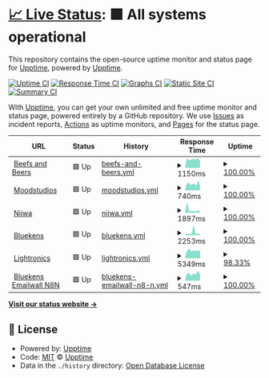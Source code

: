 # [📈 Live Status](https://upptime.github.io/upptime): <!--live status--> **🟩 All systems operational**

This repository contains the open-source uptime monitor and status page for [Upptime](https://upptime.js.org), powered by [Upptime](https://github.com/upptime/upptime).

[![Uptime CI](https://github.com/studiovlijmscherp/uptime/workflows/Uptime%20CI/badge.svg)](https://github.com/studiovlijmscherp/uptime/actions?query=workflow%3A%22Uptime+CI%22)
[![Response Time CI](https://github.com/studiovlijmscherp/uptime/workflows/Response%20Time%20CI/badge.svg)](https://github.com/studiovlijmscherp/uptime/actions?query=workflow%3A%22Response+Time+CI%22)
[![Graphs CI](https://github.com/studiovlijmscherp/uptime/workflows/Graphs%20CI/badge.svg)](https://github.com/studiovlijmscherp/upptime/actions?query=workflow%3A%22Graphs+CI%22)
[![Static Site CI](https://github.com/studiovlijmscherp/uptime/workflows/Static%20Site%20CI/badge.svg)](https://github.com/studiovlijmscherp/uptime/actions?query=workflow%3A%22Static+Site+CI%22)
[![Summary CI](https://github.com/studiovlijmscherp/uptime/workflows/Summary%20CI/badge.svg)](https://github.com/studiovlijmscherp/uptime/actions?query=workflow%3A%22Summary+CI%22)

With [Upptime](https://upptime.js.org), you can get your own unlimited and free uptime monitor and status page, powered entirely by a GitHub repository. We use [Issues](https://github.com/upptime/upptime/issues) as incident reports, [Actions](https://github.com/studiovlijmscherp/upptime/actions) as uptime monitors, and [Pages](https://upptime.github.io/upptime) for the status page.

<!--start: status pages-->
<!-- This summary is generated by Upptime (https://github.com/upptime/upptime) -->
<!-- Do not edit this manually, your changes will be overwritten -->
<!-- prettier-ignore -->
| URL | Status | History | Response Time | Uptime |
| --- | ------ | ------- | ------------- | ------ |
| <img alt="" src="https://favicons.githubusercontent.com/beefsandbeers.com" height="13"> [Beefs and Beers](https://beefsandbeers.com) | 🟩 Up | [beefs-and-beers.yml](https://github.com/studiovlijmscherp/uptime/commits/HEAD/history/beefs-and-beers.yml) | <details><summary><img alt="Response time graph" src="./graphs/beefs-and-beers/response-time-week.png" height="20"> 1150ms</summary><br><a href="https://studiovlijmscherp.github.io/uptime/history/beefs-and-beers"><img alt="Response time 1490" src="https://img.shields.io/endpoint?url=https%3A%2F%2Fraw.githubusercontent.com%2Fstudiovlijmscherp%2Fuptime%2FHEAD%2Fapi%2Fbeefs-and-beers%2Fresponse-time.json"></a><br><a href="https://studiovlijmscherp.github.io/uptime/history/beefs-and-beers"><img alt="24-hour response time 925" src="https://img.shields.io/endpoint?url=https%3A%2F%2Fraw.githubusercontent.com%2Fstudiovlijmscherp%2Fuptime%2FHEAD%2Fapi%2Fbeefs-and-beers%2Fresponse-time-day.json"></a><br><a href="https://studiovlijmscherp.github.io/uptime/history/beefs-and-beers"><img alt="7-day response time 1150" src="https://img.shields.io/endpoint?url=https%3A%2F%2Fraw.githubusercontent.com%2Fstudiovlijmscherp%2Fuptime%2FHEAD%2Fapi%2Fbeefs-and-beers%2Fresponse-time-week.json"></a><br><a href="https://studiovlijmscherp.github.io/uptime/history/beefs-and-beers"><img alt="30-day response time 1144" src="https://img.shields.io/endpoint?url=https%3A%2F%2Fraw.githubusercontent.com%2Fstudiovlijmscherp%2Fuptime%2FHEAD%2Fapi%2Fbeefs-and-beers%2Fresponse-time-month.json"></a><br><a href="https://studiovlijmscherp.github.io/uptime/history/beefs-and-beers"><img alt="1-year response time 1490" src="https://img.shields.io/endpoint?url=https%3A%2F%2Fraw.githubusercontent.com%2Fstudiovlijmscherp%2Fuptime%2FHEAD%2Fapi%2Fbeefs-and-beers%2Fresponse-time-year.json"></a></details> | <details><summary><a href="https://studiovlijmscherp.github.io/uptime/history/beefs-and-beers">100.00%</a></summary><a href="https://studiovlijmscherp.github.io/uptime/history/beefs-and-beers"><img alt="All-time uptime 99.58%" src="https://img.shields.io/endpoint?url=https%3A%2F%2Fraw.githubusercontent.com%2Fstudiovlijmscherp%2Fuptime%2FHEAD%2Fapi%2Fbeefs-and-beers%2Fuptime.json"></a><br><a href="https://studiovlijmscherp.github.io/uptime/history/beefs-and-beers"><img alt="24-hour uptime 100.00%" src="https://img.shields.io/endpoint?url=https%3A%2F%2Fraw.githubusercontent.com%2Fstudiovlijmscherp%2Fuptime%2FHEAD%2Fapi%2Fbeefs-and-beers%2Fuptime-day.json"></a><br><a href="https://studiovlijmscherp.github.io/uptime/history/beefs-and-beers"><img alt="7-day uptime 100.00%" src="https://img.shields.io/endpoint?url=https%3A%2F%2Fraw.githubusercontent.com%2Fstudiovlijmscherp%2Fuptime%2FHEAD%2Fapi%2Fbeefs-and-beers%2Fuptime-week.json"></a><br><a href="https://studiovlijmscherp.github.io/uptime/history/beefs-and-beers"><img alt="30-day uptime 96.89%" src="https://img.shields.io/endpoint?url=https%3A%2F%2Fraw.githubusercontent.com%2Fstudiovlijmscherp%2Fuptime%2FHEAD%2Fapi%2Fbeefs-and-beers%2Fuptime-month.json"></a><br><a href="https://studiovlijmscherp.github.io/uptime/history/beefs-and-beers"><img alt="1-year uptime 99.58%" src="https://img.shields.io/endpoint?url=https%3A%2F%2Fraw.githubusercontent.com%2Fstudiovlijmscherp%2Fuptime%2FHEAD%2Fapi%2Fbeefs-and-beers%2Fuptime-year.json"></a></details>
| <img alt="" src="https://favicons.githubusercontent.com/moodstudios.nl" height="13"> [Moodstudios](https://moodstudios.nl) | 🟩 Up | [moodstudios.yml](https://github.com/studiovlijmscherp/uptime/commits/HEAD/history/moodstudios.yml) | <details><summary><img alt="Response time graph" src="./graphs/moodstudios/response-time-week.png" height="20"> 740ms</summary><br><a href="https://studiovlijmscherp.github.io/uptime/history/moodstudios"><img alt="Response time 900" src="https://img.shields.io/endpoint?url=https%3A%2F%2Fraw.githubusercontent.com%2Fstudiovlijmscherp%2Fuptime%2FHEAD%2Fapi%2Fmoodstudios%2Fresponse-time.json"></a><br><a href="https://studiovlijmscherp.github.io/uptime/history/moodstudios"><img alt="24-hour response time 434" src="https://img.shields.io/endpoint?url=https%3A%2F%2Fraw.githubusercontent.com%2Fstudiovlijmscherp%2Fuptime%2FHEAD%2Fapi%2Fmoodstudios%2Fresponse-time-day.json"></a><br><a href="https://studiovlijmscherp.github.io/uptime/history/moodstudios"><img alt="7-day response time 740" src="https://img.shields.io/endpoint?url=https%3A%2F%2Fraw.githubusercontent.com%2Fstudiovlijmscherp%2Fuptime%2FHEAD%2Fapi%2Fmoodstudios%2Fresponse-time-week.json"></a><br><a href="https://studiovlijmscherp.github.io/uptime/history/moodstudios"><img alt="30-day response time 739" src="https://img.shields.io/endpoint?url=https%3A%2F%2Fraw.githubusercontent.com%2Fstudiovlijmscherp%2Fuptime%2FHEAD%2Fapi%2Fmoodstudios%2Fresponse-time-month.json"></a><br><a href="https://studiovlijmscherp.github.io/uptime/history/moodstudios"><img alt="1-year response time 900" src="https://img.shields.io/endpoint?url=https%3A%2F%2Fraw.githubusercontent.com%2Fstudiovlijmscherp%2Fuptime%2FHEAD%2Fapi%2Fmoodstudios%2Fresponse-time-year.json"></a></details> | <details><summary><a href="https://studiovlijmscherp.github.io/uptime/history/moodstudios">100.00%</a></summary><a href="https://studiovlijmscherp.github.io/uptime/history/moodstudios"><img alt="All-time uptime 99.61%" src="https://img.shields.io/endpoint?url=https%3A%2F%2Fraw.githubusercontent.com%2Fstudiovlijmscherp%2Fuptime%2FHEAD%2Fapi%2Fmoodstudios%2Fuptime.json"></a><br><a href="https://studiovlijmscherp.github.io/uptime/history/moodstudios"><img alt="24-hour uptime 100.00%" src="https://img.shields.io/endpoint?url=https%3A%2F%2Fraw.githubusercontent.com%2Fstudiovlijmscherp%2Fuptime%2FHEAD%2Fapi%2Fmoodstudios%2Fuptime-day.json"></a><br><a href="https://studiovlijmscherp.github.io/uptime/history/moodstudios"><img alt="7-day uptime 100.00%" src="https://img.shields.io/endpoint?url=https%3A%2F%2Fraw.githubusercontent.com%2Fstudiovlijmscherp%2Fuptime%2FHEAD%2Fapi%2Fmoodstudios%2Fuptime-week.json"></a><br><a href="https://studiovlijmscherp.github.io/uptime/history/moodstudios"><img alt="30-day uptime 96.93%" src="https://img.shields.io/endpoint?url=https%3A%2F%2Fraw.githubusercontent.com%2Fstudiovlijmscherp%2Fuptime%2FHEAD%2Fapi%2Fmoodstudios%2Fuptime-month.json"></a><br><a href="https://studiovlijmscherp.github.io/uptime/history/moodstudios"><img alt="1-year uptime 99.61%" src="https://img.shields.io/endpoint?url=https%3A%2F%2Fraw.githubusercontent.com%2Fstudiovlijmscherp%2Fuptime%2FHEAD%2Fapi%2Fmoodstudios%2Fuptime-year.json"></a></details>
| <img alt="" src="https://favicons.githubusercontent.com/nijwa.nl" height="13"> [Nijwa](https://nijwa.nl) | 🟩 Up | [nijwa.yml](https://github.com/studiovlijmscherp/uptime/commits/HEAD/history/nijwa.yml) | <details><summary><img alt="Response time graph" src="./graphs/nijwa/response-time-week.png" height="20"> 1897ms</summary><br><a href="https://studiovlijmscherp.github.io/uptime/history/nijwa"><img alt="Response time 1746" src="https://img.shields.io/endpoint?url=https%3A%2F%2Fraw.githubusercontent.com%2Fstudiovlijmscherp%2Fuptime%2FHEAD%2Fapi%2Fnijwa%2Fresponse-time.json"></a><br><a href="https://studiovlijmscherp.github.io/uptime/history/nijwa"><img alt="24-hour response time 867" src="https://img.shields.io/endpoint?url=https%3A%2F%2Fraw.githubusercontent.com%2Fstudiovlijmscherp%2Fuptime%2FHEAD%2Fapi%2Fnijwa%2Fresponse-time-day.json"></a><br><a href="https://studiovlijmscherp.github.io/uptime/history/nijwa"><img alt="7-day response time 1897" src="https://img.shields.io/endpoint?url=https%3A%2F%2Fraw.githubusercontent.com%2Fstudiovlijmscherp%2Fuptime%2FHEAD%2Fapi%2Fnijwa%2Fresponse-time-week.json"></a><br><a href="https://studiovlijmscherp.github.io/uptime/history/nijwa"><img alt="30-day response time 2007" src="https://img.shields.io/endpoint?url=https%3A%2F%2Fraw.githubusercontent.com%2Fstudiovlijmscherp%2Fuptime%2FHEAD%2Fapi%2Fnijwa%2Fresponse-time-month.json"></a><br><a href="https://studiovlijmscherp.github.io/uptime/history/nijwa"><img alt="1-year response time 1746" src="https://img.shields.io/endpoint?url=https%3A%2F%2Fraw.githubusercontent.com%2Fstudiovlijmscherp%2Fuptime%2FHEAD%2Fapi%2Fnijwa%2Fresponse-time-year.json"></a></details> | <details><summary><a href="https://studiovlijmscherp.github.io/uptime/history/nijwa">100.00%</a></summary><a href="https://studiovlijmscherp.github.io/uptime/history/nijwa"><img alt="All-time uptime 99.81%" src="https://img.shields.io/endpoint?url=https%3A%2F%2Fraw.githubusercontent.com%2Fstudiovlijmscherp%2Fuptime%2FHEAD%2Fapi%2Fnijwa%2Fuptime.json"></a><br><a href="https://studiovlijmscherp.github.io/uptime/history/nijwa"><img alt="24-hour uptime 100.00%" src="https://img.shields.io/endpoint?url=https%3A%2F%2Fraw.githubusercontent.com%2Fstudiovlijmscherp%2Fuptime%2FHEAD%2Fapi%2Fnijwa%2Fuptime-day.json"></a><br><a href="https://studiovlijmscherp.github.io/uptime/history/nijwa"><img alt="7-day uptime 100.00%" src="https://img.shields.io/endpoint?url=https%3A%2F%2Fraw.githubusercontent.com%2Fstudiovlijmscherp%2Fuptime%2FHEAD%2Fapi%2Fnijwa%2Fuptime-week.json"></a><br><a href="https://studiovlijmscherp.github.io/uptime/history/nijwa"><img alt="30-day uptime 100.00%" src="https://img.shields.io/endpoint?url=https%3A%2F%2Fraw.githubusercontent.com%2Fstudiovlijmscherp%2Fuptime%2FHEAD%2Fapi%2Fnijwa%2Fuptime-month.json"></a><br><a href="https://studiovlijmscherp.github.io/uptime/history/nijwa"><img alt="1-year uptime 99.81%" src="https://img.shields.io/endpoint?url=https%3A%2F%2Fraw.githubusercontent.com%2Fstudiovlijmscherp%2Fuptime%2FHEAD%2Fapi%2Fnijwa%2Fuptime-year.json"></a></details>
| <img alt="" src="https://favicons.githubusercontent.com/bluekenstruckenbus.nl" height="13"> [Bluekens](https://bluekenstruckenbus.nl) | 🟩 Up | [bluekens.yml](https://github.com/studiovlijmscherp/uptime/commits/HEAD/history/bluekens.yml) | <details><summary><img alt="Response time graph" src="./graphs/bluekens/response-time-week.png" height="20"> 2253ms</summary><br><a href="https://studiovlijmscherp.github.io/uptime/history/bluekens"><img alt="Response time 2199" src="https://img.shields.io/endpoint?url=https%3A%2F%2Fraw.githubusercontent.com%2Fstudiovlijmscherp%2Fuptime%2FHEAD%2Fapi%2Fbluekens%2Fresponse-time.json"></a><br><a href="https://studiovlijmscherp.github.io/uptime/history/bluekens"><img alt="24-hour response time 960" src="https://img.shields.io/endpoint?url=https%3A%2F%2Fraw.githubusercontent.com%2Fstudiovlijmscherp%2Fuptime%2FHEAD%2Fapi%2Fbluekens%2Fresponse-time-day.json"></a><br><a href="https://studiovlijmscherp.github.io/uptime/history/bluekens"><img alt="7-day response time 2253" src="https://img.shields.io/endpoint?url=https%3A%2F%2Fraw.githubusercontent.com%2Fstudiovlijmscherp%2Fuptime%2FHEAD%2Fapi%2Fbluekens%2Fresponse-time-week.json"></a><br><a href="https://studiovlijmscherp.github.io/uptime/history/bluekens"><img alt="30-day response time 2548" src="https://img.shields.io/endpoint?url=https%3A%2F%2Fraw.githubusercontent.com%2Fstudiovlijmscherp%2Fuptime%2FHEAD%2Fapi%2Fbluekens%2Fresponse-time-month.json"></a><br><a href="https://studiovlijmscherp.github.io/uptime/history/bluekens"><img alt="1-year response time 2199" src="https://img.shields.io/endpoint?url=https%3A%2F%2Fraw.githubusercontent.com%2Fstudiovlijmscherp%2Fuptime%2FHEAD%2Fapi%2Fbluekens%2Fresponse-time-year.json"></a></details> | <details><summary><a href="https://studiovlijmscherp.github.io/uptime/history/bluekens">100.00%</a></summary><a href="https://studiovlijmscherp.github.io/uptime/history/bluekens"><img alt="All-time uptime 99.81%" src="https://img.shields.io/endpoint?url=https%3A%2F%2Fraw.githubusercontent.com%2Fstudiovlijmscherp%2Fuptime%2FHEAD%2Fapi%2Fbluekens%2Fuptime.json"></a><br><a href="https://studiovlijmscherp.github.io/uptime/history/bluekens"><img alt="24-hour uptime 100.00%" src="https://img.shields.io/endpoint?url=https%3A%2F%2Fraw.githubusercontent.com%2Fstudiovlijmscherp%2Fuptime%2FHEAD%2Fapi%2Fbluekens%2Fuptime-day.json"></a><br><a href="https://studiovlijmscherp.github.io/uptime/history/bluekens"><img alt="7-day uptime 100.00%" src="https://img.shields.io/endpoint?url=https%3A%2F%2Fraw.githubusercontent.com%2Fstudiovlijmscherp%2Fuptime%2FHEAD%2Fapi%2Fbluekens%2Fuptime-week.json"></a><br><a href="https://studiovlijmscherp.github.io/uptime/history/bluekens"><img alt="30-day uptime 100.00%" src="https://img.shields.io/endpoint?url=https%3A%2F%2Fraw.githubusercontent.com%2Fstudiovlijmscherp%2Fuptime%2FHEAD%2Fapi%2Fbluekens%2Fuptime-month.json"></a><br><a href="https://studiovlijmscherp.github.io/uptime/history/bluekens"><img alt="1-year uptime 99.81%" src="https://img.shields.io/endpoint?url=https%3A%2F%2Fraw.githubusercontent.com%2Fstudiovlijmscherp%2Fuptime%2FHEAD%2Fapi%2Fbluekens%2Fuptime-year.json"></a></details>
| <img alt="" src="https://favicons.githubusercontent.com/www.lightronics.nl" height="13"> [Lightronics](https://www.lightronics.nl) | 🟩 Up | [lightronics.yml](https://github.com/studiovlijmscherp/uptime/commits/HEAD/history/lightronics.yml) | <details><summary><img alt="Response time graph" src="./graphs/lightronics/response-time-week.png" height="20"> 5349ms</summary><br><a href="https://studiovlijmscherp.github.io/uptime/history/lightronics"><img alt="Response time 5189" src="https://img.shields.io/endpoint?url=https%3A%2F%2Fraw.githubusercontent.com%2Fstudiovlijmscherp%2Fuptime%2FHEAD%2Fapi%2Flightronics%2Fresponse-time.json"></a><br><a href="https://studiovlijmscherp.github.io/uptime/history/lightronics"><img alt="24-hour response time 4950" src="https://img.shields.io/endpoint?url=https%3A%2F%2Fraw.githubusercontent.com%2Fstudiovlijmscherp%2Fuptime%2FHEAD%2Fapi%2Flightronics%2Fresponse-time-day.json"></a><br><a href="https://studiovlijmscherp.github.io/uptime/history/lightronics"><img alt="7-day response time 5349" src="https://img.shields.io/endpoint?url=https%3A%2F%2Fraw.githubusercontent.com%2Fstudiovlijmscherp%2Fuptime%2FHEAD%2Fapi%2Flightronics%2Fresponse-time-week.json"></a><br><a href="https://studiovlijmscherp.github.io/uptime/history/lightronics"><img alt="30-day response time 5712" src="https://img.shields.io/endpoint?url=https%3A%2F%2Fraw.githubusercontent.com%2Fstudiovlijmscherp%2Fuptime%2FHEAD%2Fapi%2Flightronics%2Fresponse-time-month.json"></a><br><a href="https://studiovlijmscherp.github.io/uptime/history/lightronics"><img alt="1-year response time 5189" src="https://img.shields.io/endpoint?url=https%3A%2F%2Fraw.githubusercontent.com%2Fstudiovlijmscherp%2Fuptime%2FHEAD%2Fapi%2Flightronics%2Fresponse-time-year.json"></a></details> | <details><summary><a href="https://studiovlijmscherp.github.io/uptime/history/lightronics">98.33%</a></summary><a href="https://studiovlijmscherp.github.io/uptime/history/lightronics"><img alt="All-time uptime 99.63%" src="https://img.shields.io/endpoint?url=https%3A%2F%2Fraw.githubusercontent.com%2Fstudiovlijmscherp%2Fuptime%2FHEAD%2Fapi%2Flightronics%2Fuptime.json"></a><br><a href="https://studiovlijmscherp.github.io/uptime/history/lightronics"><img alt="24-hour uptime 88.33%" src="https://img.shields.io/endpoint?url=https%3A%2F%2Fraw.githubusercontent.com%2Fstudiovlijmscherp%2Fuptime%2FHEAD%2Fapi%2Flightronics%2Fuptime-day.json"></a><br><a href="https://studiovlijmscherp.github.io/uptime/history/lightronics"><img alt="7-day uptime 98.33%" src="https://img.shields.io/endpoint?url=https%3A%2F%2Fraw.githubusercontent.com%2Fstudiovlijmscherp%2Fuptime%2FHEAD%2Fapi%2Flightronics%2Fuptime-week.json"></a><br><a href="https://studiovlijmscherp.github.io/uptime/history/lightronics"><img alt="30-day uptime 98.60%" src="https://img.shields.io/endpoint?url=https%3A%2F%2Fraw.githubusercontent.com%2Fstudiovlijmscherp%2Fuptime%2FHEAD%2Fapi%2Flightronics%2Fuptime-month.json"></a><br><a href="https://studiovlijmscherp.github.io/uptime/history/lightronics"><img alt="1-year uptime 99.63%" src="https://img.shields.io/endpoint?url=https%3A%2F%2Fraw.githubusercontent.com%2Fstudiovlijmscherp%2Fuptime%2FHEAD%2Fapi%2Flightronics%2Fuptime-year.json"></a></details>
| <img alt="" src="https://favicons.githubusercontent.com/wat.verzameldwerk.com" height="13"> [Bluekens Emailwall N8N](https://wat.verzameldwerk.com/webhook/fd953b37-1e7e-4fde-9008-cd19f39d1e5d) | 🟩 Up | [bluekens-emailwall-n8-n.yml](https://github.com/studiovlijmscherp/uptime/commits/HEAD/history/bluekens-emailwall-n8-n.yml) | <details><summary><img alt="Response time graph" src="./graphs/bluekens-emailwall-n8-n/response-time-week.png" height="20"> 547ms</summary><br><a href="https://studiovlijmscherp.github.io/uptime/history/bluekens-emailwall-n8-n"><img alt="Response time 696" src="https://img.shields.io/endpoint?url=https%3A%2F%2Fraw.githubusercontent.com%2Fstudiovlijmscherp%2Fuptime%2FHEAD%2Fapi%2Fbluekens-emailwall-n8-n%2Fresponse-time.json"></a><br><a href="https://studiovlijmscherp.github.io/uptime/history/bluekens-emailwall-n8-n"><img alt="24-hour response time 463" src="https://img.shields.io/endpoint?url=https%3A%2F%2Fraw.githubusercontent.com%2Fstudiovlijmscherp%2Fuptime%2FHEAD%2Fapi%2Fbluekens-emailwall-n8-n%2Fresponse-time-day.json"></a><br><a href="https://studiovlijmscherp.github.io/uptime/history/bluekens-emailwall-n8-n"><img alt="7-day response time 547" src="https://img.shields.io/endpoint?url=https%3A%2F%2Fraw.githubusercontent.com%2Fstudiovlijmscherp%2Fuptime%2FHEAD%2Fapi%2Fbluekens-emailwall-n8-n%2Fresponse-time-week.json"></a><br><a href="https://studiovlijmscherp.github.io/uptime/history/bluekens-emailwall-n8-n"><img alt="30-day response time 573" src="https://img.shields.io/endpoint?url=https%3A%2F%2Fraw.githubusercontent.com%2Fstudiovlijmscherp%2Fuptime%2FHEAD%2Fapi%2Fbluekens-emailwall-n8-n%2Fresponse-time-month.json"></a><br><a href="https://studiovlijmscherp.github.io/uptime/history/bluekens-emailwall-n8-n"><img alt="1-year response time 696" src="https://img.shields.io/endpoint?url=https%3A%2F%2Fraw.githubusercontent.com%2Fstudiovlijmscherp%2Fuptime%2FHEAD%2Fapi%2Fbluekens-emailwall-n8-n%2Fresponse-time-year.json"></a></details> | <details><summary><a href="https://studiovlijmscherp.github.io/uptime/history/bluekens-emailwall-n8-n">100.00%</a></summary><a href="https://studiovlijmscherp.github.io/uptime/history/bluekens-emailwall-n8-n"><img alt="All-time uptime 99.99%" src="https://img.shields.io/endpoint?url=https%3A%2F%2Fraw.githubusercontent.com%2Fstudiovlijmscherp%2Fuptime%2FHEAD%2Fapi%2Fbluekens-emailwall-n8-n%2Fuptime.json"></a><br><a href="https://studiovlijmscherp.github.io/uptime/history/bluekens-emailwall-n8-n"><img alt="24-hour uptime 100.00%" src="https://img.shields.io/endpoint?url=https%3A%2F%2Fraw.githubusercontent.com%2Fstudiovlijmscherp%2Fuptime%2FHEAD%2Fapi%2Fbluekens-emailwall-n8-n%2Fuptime-day.json"></a><br><a href="https://studiovlijmscherp.github.io/uptime/history/bluekens-emailwall-n8-n"><img alt="7-day uptime 100.00%" src="https://img.shields.io/endpoint?url=https%3A%2F%2Fraw.githubusercontent.com%2Fstudiovlijmscherp%2Fuptime%2FHEAD%2Fapi%2Fbluekens-emailwall-n8-n%2Fuptime-week.json"></a><br><a href="https://studiovlijmscherp.github.io/uptime/history/bluekens-emailwall-n8-n"><img alt="30-day uptime 100.00%" src="https://img.shields.io/endpoint?url=https%3A%2F%2Fraw.githubusercontent.com%2Fstudiovlijmscherp%2Fuptime%2FHEAD%2Fapi%2Fbluekens-emailwall-n8-n%2Fuptime-month.json"></a><br><a href="https://studiovlijmscherp.github.io/uptime/history/bluekens-emailwall-n8-n"><img alt="1-year uptime 99.99%" src="https://img.shields.io/endpoint?url=https%3A%2F%2Fraw.githubusercontent.com%2Fstudiovlijmscherp%2Fuptime%2FHEAD%2Fapi%2Fbluekens-emailwall-n8-n%2Fuptime-year.json"></a></details>

<!--end: status pages-->

[**Visit our status website →**](https://upptime.github.io/upptime)

## 📄 License

- Powered by: [Upptime](https://github.com/upptime/upptime)
- Code: [MIT](./LICENSE) © [Upptime](https://upptime.js.org)
- Data in the `./history` directory: [Open Database License](https://opendatacommons.org/licenses/odbl/1-0/)
